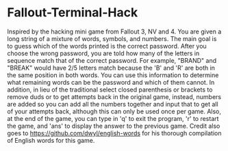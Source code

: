 # Fallout-Terminal-Hack
Inspired by the hacking mini game from Fallout 3, NV and 4. You are given a long string of a mixture of words, symbols, and numbers. The main goal is to guess which of the words printed is the correct password. After you choose the wrong password, you are told how many of the letters in sequence match that of the correct password. For example, "BRAND" and "BREAK" would have 2/5 letters match because the 'B' and 'R' are both in the same position in both words. You can use this information to determine what remaining words can be the password and which of them cannot. In addition, in lieu of the traditional select closed parenthesis or brackets to remove duds or to get attempts back in the original game, instead, numbers are added so you can add all the numbers together and input that to get all of your attempts back, although this can only be used once per game. Also, at the end of the game, you can type in 'q' to exit the program, 'r' to restart the game, and 'ans' to display the answer to the previous game. Credit also goes to https://github.com/dwyl/english-words for his thorough compilation of English words for this game.
